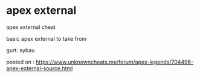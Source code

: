 # apex external
apex external cheat

basic apex external to take from

gurt: sybau

posted on : https://www.unknowncheats.me/forum/apex-legends/704496-apex-external-source.html
